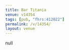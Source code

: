 ```yaml
---
title: Bar Titania
venue: v14354
tags: [pub, "fhrs:412022"]
permalink: /v/14354/
layout: venue
---
```

null